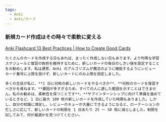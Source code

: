```yaml
---
tags:
  - Anki
  - Anki/カード
---
```

### 新規カード作成はその時々で柔軟に変える

[Anki Flashcard 13 Best Practices | How to Create Good Cards](https://medschoolinsiders.com/medical-student/anki-flashcard-best-practices-how-to-create-good-cards/)

```
たくさんのカードを作成する日もあれば、まったく作成しない日もあります。より均等な学習スケジュールと復習の負担を維持するために、新しいカードの毎日のしきい値を設定することをお勧めします。私は通常、Anki のアルゴリズムが魔法のように機能するようにレビュー カード番号に上限を設けず、新しいカードにのみ上限を設定しました。

多くの生徒が私に、**1 日に何枚の新しいカードをやるべきか**、**何枚のカードを復習すべきかを尋ねます。**要因が多すぎるため、すべての人に適した範囲を示すことはできません。私のお勧めは、柔軟性を保つことです**。**サブインターンシップに向けて準備を進めているときなど、1 日に最大 100 枚の新しいカードを作成していた時期もありました。しかし、自分の知識に満足し、レビューのキューが大量にできるようになると、ローテーションの忙しさに応じて、新しいカードの制限を 1 日あたり 25 ～ 50 枚に減らしました。制限を試してみて、何が最適かを見つけてください。
```

